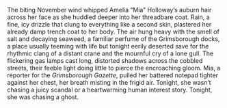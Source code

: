 The biting November wind whipped Amelia “Mia” Holloway’s auburn hair across her face as she huddled deeper into her threadbare coat.  Rain, a fine, icy drizzle that clung to everything like a second skin, plastered her already damp trench coat to her body.  The air hung heavy with the smell of salt and decaying seaweed, a familiar perfume of the Grimsborough docks, a place usually teeming with life but tonight eerily deserted save for the rhythmic clang of a distant crane and the mournful cry of a lone gull.  The flickering gas lamps cast long, distorted shadows across the cobbled streets, their feeble light doing little to pierce the encroaching gloom.  Mia, a reporter for the *Grimsborough Gazette*, pulled her battered notepad tighter against her chest, her breath misting in the frigid air.  Tonight, she wasn’t chasing a juicy scandal or a heartwarming human interest story.  Tonight, she was chasing a ghost.
